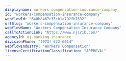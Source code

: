 ```yaml
---
displayname: workers-compensation-insurance-company
id: "workers-compensation-insurance-company"
webflowId: "640b8467c35cb1a792fb7632"
urlSlug: "workers-compensation-insurance-company"
webflowName: "Workers Compensation Insurance Company"
callToActionLink: "https://www.njcrib.com/"
agencyId: nj-banking-insurance
divisionPhone: "(973) 622-6014"
webflowIndustry: "Workers Compensation"
licenseCertificationClassification: "APPROVAL"
---
```

